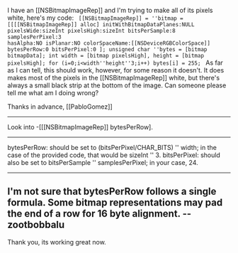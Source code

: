 

I have an [[NSBitmapImageRep]] and I'm trying to make all of its pixels white, here's my code:
<code>
[[NSBitmapImageRep]] = ''bitmap = [[[[NSBitmapImageRep]] alloc]
		initWithBitmapDataPlanes:NULL 
		pixelsWide:sizeInt
		pixelsHigh:sizeInt
		bitsPerSample:8
		samplesPerPixel:3
		hasAlpha:NO
		isPlanar:NO
		colorSpaceName:[[NSDeviceRGBColorSpace]]
		bytesPerRow:0
		bitsPerPixel:0
	];
	unsigned char ''bytes = [bitmap bitmapData];
	int width = [bitmap pixelsHigh], height = [bitmap pixelsHigh];
	for (i=0;i<width''height''3;i++)
		bytes[i] = 255;
</code>
As far as I can tell, this should work, however, for some reason it doesn't. It does makes most of the pixels in the [[NSBitmapImageRep]] white, but there's always a small black strip at the bottom of the image. Can someone please tell me what am I doing wrong?

Thanks in advance,
[[PabloGomez]]

----
Look into -[[[NSBitmapImageRep]] bytesPerRow].

----
bytesPerRow: should be set to (bitsPerPixel/CHAR_BITS) '' width; in the case of the provided code, that would be sizeInt '' 3.
bitsPerPixel: should also be set to bitsPerSample '' samplesPerPixel; in your case, 24. 

----

I'm not sure that bytesPerRow follows a single formula. Some bitmap representations may pad the end of a row for 16 byte alignment. --zootbobbalu
----
Thank you, its working great now.